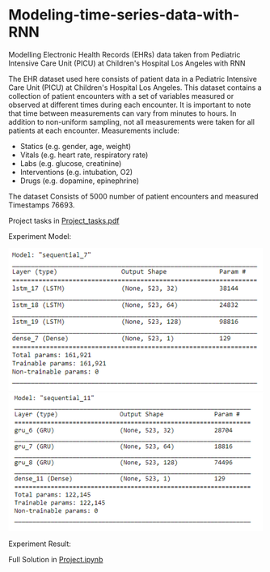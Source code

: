 # Modeling-time-series-data-with-RNN
Modelling Electronic Health Records (EHRs) data taken from Pediatric Intensive Care Unit (PICU) at Children's Hospital Los Angeles with RNN

The EHR dataset used here consists of patient data in a Pediatric Intensive Care Unit (PICU) at Children's Hospital Los Angeles. This dataset contains a collection of patient encounters with a set of variables measured or observed at different times during each encounter. It is important to note that time between measurements can vary from minutes to hours. In addition to non-uniform sampling, not all measurements were taken for all patients at each encounter. Measurements include:
* Statics (e.g. gender, age, weight)
* Vitals (e.g. heart rate, respiratory rate)
* Labs (e.g. glucose, creatinine)
* Interventions (e.g. intubation, O2)
* Drugs (e.g. dopamine, epinephrine)

The dataset Consists of 5000 number of patient encounters and measured Timestamps 76693.

Project tasks in [Project_tasks.pdf](Project_tasks.pdf)

Experiment Model:

![alt text](Experiment_model.png) ![alt text](Experiment_GRU.png)

Experiment Result:


Full Solution in [Project.ipynb](Project.ipynb)
